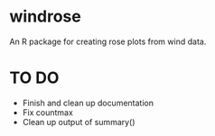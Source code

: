 windrose
========

An R package for creating rose plots from wind data.


TO DO
=====

* Finish and clean up documentation
* Fix countmax
* Clean up output of summary()
